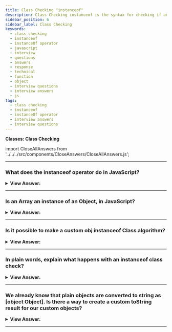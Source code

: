 ```yaml
---
title: Class Checking "instanceof"
description: Class Checking instanceof is the syntax for checking if an object is an instance of a class. The instanceof allows us to check if an object belongs to a  class.
sidebar_position: 6
sidebar_label: Class Checking
keywords:
  - class checking
  - instanceof
  - instanceOf operator
  - javascript
  - interview
  - questions
  - answers
  - response
  - technical
  - function
  - object
  - interview questions
  - interview answers
  - js
tags:
  - class checking
  - instanceof
  - instanceOf operator
  - interview answers
  - interview questions
---
```


<head>
  <title>Class Checking instanceof | Frontend Phone Interview Answers</title>
</head>

**Classes: Class Checking**

import CloseAllAnswers from '../../../src/components/CloseAnswers/CloseAllAnswers.js';

<CloseAllAnswers />

---

### What does the instanceof operator do in JavaScript?

<details>
  <summary><strong>View Answer:</strong></summary>
  <div>
  <div><strong>Interview Response:</strong> The instanceof operator allows us to check whether an object belongs to a certain class. It also takes inheritance into account. Such a check may be necessary in many cases, and it can be used for building a polymorphic function, the one that treats arguments differently depending on their type.
</div><br />
  <div><strong className="codeExample">Code Example:</strong><br /><br />

  <div></div>

```js
class Rabbit {}
let rabbit = new Rabbit();

// is it an object of Rabbit class?
alert(rabbit instanceof Rabbit); // true

// It also works with constructor functions:

// instead of class
function Rabbit() {}

alert(new Rabbit() instanceof Rabbit); // true

// And with built-in classes like Array:

let arr = [1, 2, 3];
alert(arr instanceof Array); // true
alert(arr instanceof Object); // true
```

  </div>
  </div>
</details>

---

### Is an Array an instance of an Object, in JavaScript?

<details>
  <summary><strong>View Answer:</strong></summary>
  <div>
  <div><strong>Interview Response:</strong> Yes, an Array belongs to the Object class, because Array prototypically inherits from Object. At the base of JavaScript, all native objects like Array and even Function inherit from the Object class. The instanceof operator examines the prototype chain to render a result as true or false.
</div><br />
  <div><strong className="codeExample">Code Example:</strong><br /><br />

  <div></div>

```js
console.log(Array instanceof Object); // true
console.log(Function instanceof Object); // true
```

  </div>
  </div>
</details>

---

### Is it possible to make a custom obj instanceof Class algorithm?

<details>
  <summary><strong>View Answer:</strong></summary>
  <div>
  <div><strong>Interview Response:</strong> Yes, you can create a rough representation of the algorithm using a static method of Symbol.hasInstance, then just call it. It should return true or false as a result, by default it should be set to true. Most classes do not have Symbol.hasInstance. In that case, the standard logic is used: obj instanceOf Class checks whether Class.prototype is equal to one of the prototypes in the obj prototype chain.
</div><br />
  <div><strong className="codeExample">Code Example:</strong><br /><br />

  <div></div>

```js
class Animal {
  static [Symbol.hasInstance](obj) {
    if (obj.canEat) return true;
  }
}

let obj = { canEat: true };

alert(obj instanceof Animal); // true: Animal[Symbol.hasInstance](obj) is called
```

  </div>
  </div>
</details>

---

### In plain words, explain what happens with an instanceof class check?

<details>
  <summary><strong>View Answer:</strong></summary>
  <div>
  <div><strong>Interview Response:</strong> The obj instanceOf Class checks whether Class.prototype is equal to one of the prototypes in the obj prototype chain. If any answer is true, return true. If it does not reach true as a result and reaches the end of the chain, return false. The Class constructor itself does not participate in the check! Only the chain of prototypes and Class.prototype matters.
</div><br />
  <div><strong className="codeExample">Code Example:</strong><br /><br />

  <div></div>

```js
class Rabbit extends Animal {}

let rabbit = new Rabbit();
alert(rabbit instanceof Animal); // true

// rabbit.__proto__ === Rabbit.prototype
// rabbit.__proto__.__proto__ === Animal.prototype (match! return true)
```

  </div>
  </div>
</details>

---

### We already know that plain objects are converted to string as [object Object]. Is there a way to create a custom toString result for our custom objects?

<details>
  <summary><strong>View Answer:</strong></summary>
  <div>
  <div><strong>Interview Response:</strong> Yes, the behavior of Object toString can be customized using a special object property Symbol.toStringTag. The Symbol.toStringTag also works for environment-specific objects like the window and XMLHttpRequest objects.
</div><br />
  <div><strong className="codeExample">Code Example:</strong><br /><br />

  <div></div>

```js
let user = {
  [Symbol.toStringTag]: 'User',
};

alert({}.toString.call(user)); // [object User]

// toStringTag for the environment-specific object and class:
alert(window[Symbol.toStringTag]); // Window
alert(XMLHttpRequest.prototype[Symbol.toStringTag]); // XMLHttpRequest

alert({}.toString.call(window)); // [object Window]
alert({}.toString.call(new XMLHttpRequest())); // [object XMLHttpRequest]
```

  </div>
  </div>
</details>

---
